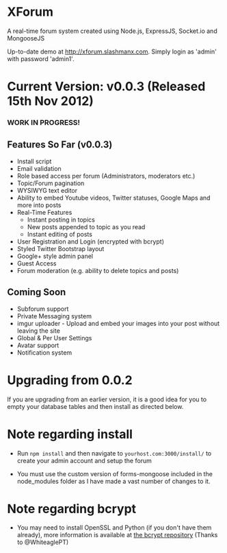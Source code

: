 XForum
======
A real-time forum system created using Node.js, ExpressJS,  Socket.io and MongooseJS

Up-to-date demo at http://xforum.slashmanx.com. Simply login as 'admin' with password 'admin1'.

Current Version: v0.0.3 (Released 15th Nov 2012)
================================================



### WORK IN PROGRESS!

Features So Far (v0.0.3)
------------------------
* Install script
* Email validation
* Role based access per forum (Administrators, moderators etc.)
* Topic/Forum pagination
* WYSIWYG text editor
* Ability to embed Youtube videos, Twitter statuses, Google Maps and more into posts
* Real-Time Features
	* Instant posting in topics
	* New posts appended to topic as you read
	* Instant editing of posts
* User Registration and Login (encrypted with bcrypt)
* Styled Twitter Bootstrap layout
* Google+ style admin panel
* Guest Access
* Forum moderation (e.g. ability to delete topics and posts)

Coming Soon
--------------------
* Subforum support
* Private Messaging system
* imgur uploader - Upload and embed your images into your post without leaving the site
* Global & Per User Settings
* Avatar support
* Notification system

Upgrading from 0.0.2
=====================
If you are upgrading from an earlier version, it is a good idea for you to empty your database tables and then install as directed below.

Note regarding install
=====================
* Run `npm install` and then navigate to `yourhost.com:3000/install/` to create your admin account and setup the forum

* You must use the custom version of forms-mongoose included in the node_modules folder as I have made a vast number of changes to it.

Note regarding bcrypt
=====================
* You may need to install OpenSSL and Python (if you don't have them already), more information is available at [the bcrypt repository](https://github.com/ncb000gt/node.bcrypt.js/#dependencies) (Thanks to @WhiteaglePT)
